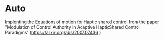 # Auto

Implenting the Equations of motion for Haptic shared control from the paper "Modulation of Control Authority in Adaptive HapticShared Control Paradigms"  (https://arxiv.org/abs/2007.07436 )
